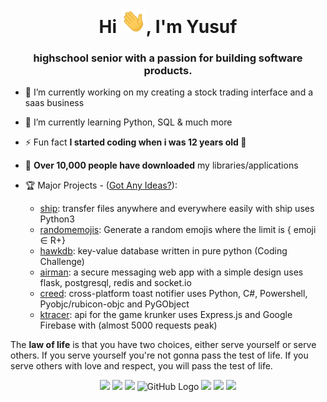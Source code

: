 
<div id="hi--im-yusuf">
</div>


<h1 align="center">Hi <img src="https://raw.githubusercontent.com/ABSphreak/ABSphreak/master/gifs/Hi.gif" width="40px" />, I'm Yusuf</h1>
<h3 align="center">highschool senior with a passion for building software products.</h3>


- 🔭 I’m currently working on my creating a stock trading interface and a saas business

- 🌱 I’m currently learning Python, SQL & much more

- ⚡ Fun fact **I started coding when i was 12 years old 👶**

- 🌟 **Over 10,000 people have downloaded** my libraries/applications

- 🏆 Major Projects - ([Got Any Ideas?](https://github.com/yusuf8ahmed/yusuf8ahmed/issues)):
  - [ship](https://github.com/yusuf8ahmed/Ship): transfer files anywhere and everywhere easily with ship uses Python3
  - [randomemojis](https://github.com/yusuf8ahmed/RandomEmojis): Generate a random emojis where the limit is { emoji ∈ R+}
  - [hawkdb](https://github.com/yusuf8ahmed/HawkDB): key-value database written in pure python (Coding Challenge)
  - [airman](https://github.com/yusuf8ahmed/Airman): a secure messaging web app with a simple design uses flask, postgresql, redis and socket.io 
  - [creed](https://github.com/yusuf8ahmed/Creed): cross-platform toast notifier uses Python, C#, Powershell, Pyobjc/rubicon-objc and PyGObject
  - [ktracer](https://github.com/yusuf8ahmed/ktracer): api for the game krunker uses Express.js and Google Firebase with (almost 5000 requests peak)
    
The **law of life** is that you have two choices, either serve yourself or serve others. If you serve yourself you're not gonna pass the test of life. If you serve others with love and respect, you will pass the test of life.

<div align="center">
  <img src='https://github.com/RaghavK16/RaghavK16/blob/master/images/python2.png' height='30'/> 
  <img src='https://github.com/RaghavK16/RaghavK16/blob/master/images/js.svg' width='30'/>   
  <img src='https://github.com/RaghavK16/RaghavK16/blob/master/images/flask.png' width='30'/> 
  <img src="https://github.com/raghavk16/raghavk16/blob/master/octo.gif" alt="GitHub Logo" width="30" height="30"/>  
  <img src='https://github.com/RaghavK16/RaghavK16/blob/master/images/c-original.svg' width='30'/> 
  <img src='https://github.com/RaghavK16/RaghavK16/blob/master/images/cpp.svg' width='30'/>
  <img src='https://github.com/RaghavK16/RaghavK16/blob/master/images/css.svg' width='30'/> 
</div>

<br>

<!-- Hidden
I am the stone that the builder refused. I am the visual, the inspiration <br>
That made lady sing the blues. I'm the spark that makes your idea bright <br>
The same spark that lights the dark. So that you can know your left from your right <br>
-->

<!--
**yusuf8ahmed/yusuf8ahmed** is a ✨ _special_ ✨ repository because its `README.md` (this file) appears on your GitHub profile.

Here are some ideas to get you started:

- 🔭 I’m currently working on ...
- 🌱 I’m currently learning ...
- 👯 I’m looking to collaborate on ...
- 🤔 I’m looking for help with ...
- 💬 Ask me about ...
- 📫 How to reach me: ...
- 😄 Pronouns: ...
- ⚡ Fun fact: ...
-->
